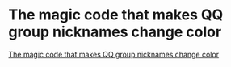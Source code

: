 # The magic code that makes QQ group nicknames change color
[The magic code that makes QQ group nicknames change color](https://aiwithcloud.com/2022/09/19/the_magic_code_that_makes_qq_group_nicknames_change_color/)